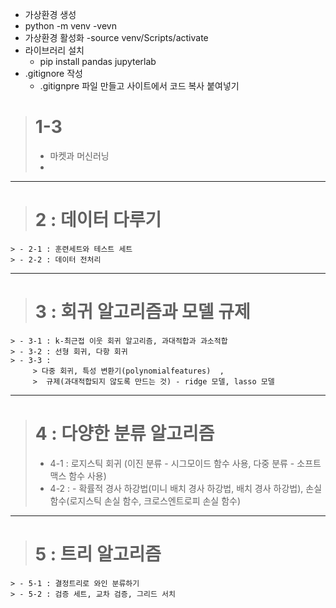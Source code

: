 - 가상환경 생성
 - python -m venv -vevn
- 가상환경 활성화
    -source venv/Scripts/activate
- 라이브러리 설치
    - pip install pandas jupyterlab
- .gitignore 작성
    - .gitignpre 파일 만들고 사이트에서 코드 복사 붙여넣기

> # 1-3
   > - 마켓과 머신러닝
   > -
---
> # 2 : 데이터 다루기
    > - 2-1 : 훈련세트와 테스트 세트
    > - 2-2 : 데이터 전처리

---
> # 3 : 회귀 알고리즘과 모델 규제
    > - 3-1 : k-최근접 이웃 회귀 알고리즘, 과대적합과 과소적합
    > - 3-2 : 선형 회귀, 다항 회귀
    > - 3-3 : 
         > 다중 회귀, 특성 변환기(polynomialfeatures)  ,
         >  규제(과대적합되지 않도록 만드는 것) - ridge 모델, lasso 모델
    
---
> # 4 : 다양한 분류 알고리즘 
> - 4-1 : 로지스틱 회귀 
          (이진 분류 - 시그모이드 함수 사용, 다중 분류 - 소프트맥스 함수 사용)     
> - 4-2 : - 확률적 경사 하강법(미니 배치 경사 하강법, 배치 경사 하강법), 
            손실 함수(로지스틱 손실 함수, 크로스엔트로피 손실 함수)
---
> # 5 : 트리 알고리즘
    > - 5-1 : 결정트리로 와인 분류하기
    > - 5-2 : 검증 세트, 교차 검증, 그리드 서치